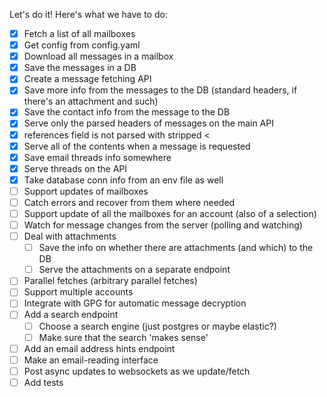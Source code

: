 Let's do it! Here's what we have to do:

- [x] Fetch a list of all mailboxes
- [x] Get config from config.yaml
- [x] Download all messages in a mailbox
- [x] Save the messages in a DB
- [x] Create a message fetching API
- [x] Save more info from the messages to the DB (standard headers, if
      there's an attachment and such)
- [x] Save the contact info from the message to the DB
- [x] Serve only the parsed headers of messages on the main API
- [x] references field is not parsed with stripped <
- [x] Serve all of the contents when a message is requested
- [x] Save email threads info somewhere
- [x] Serve threads on the API
- [x] Take database conn info from an env file as well
- [ ] Support updates of mailboxes
- [ ] Catch errors and recover from them where needed
- [ ] Support update of all the mailboxes for an account (also of a selection)
- [ ] Watch for message changes from the server (polling and watching)
- [ ] Deal with attachments
  - [ ] Save the info on whether there are attachments (and which) to the DB
  - [ ] Serve the attachments on a separate endpoint
- [ ] Parallel fetches (arbitrary parallel fetches)
- [ ] Support multiple accounts
- [ ] Integrate with GPG for automatic message decryption
- [ ] Add a search endpoint
  - [ ] Choose a search engine (just postgres or maybe elastic?)
  - [ ] Make sure that the search 'makes sense'
- [ ] Add an email address hints endpoint
- [ ] Make an email-reading interface
- [ ] Post async updates to websockets as we update/fetch
- [ ] Add tests
